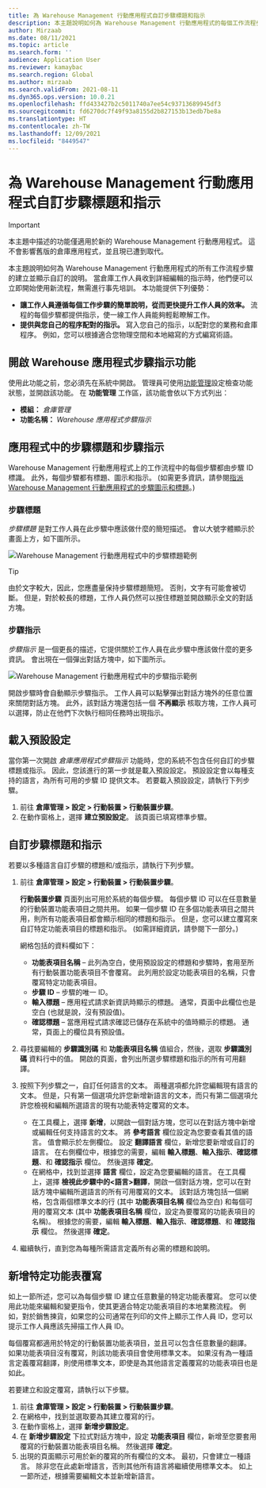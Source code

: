 ```yaml
---
title: 為 Warehouse Management 行動應用程式自訂步驟標題和指示
description: 本主題說明如何為 Warehouse Management 行動應用程式的每個工作流程步驟的建立並顯示自訂的說明。
author: Mirzaab
ms.date: 08/11/2021
ms.topic: article
ms.search.form: ''
audience: Application User
ms.reviewer: kamaybac
ms.search.region: Global
ms.author: mirzaab
ms.search.validFrom: 2021-08-11
ms.dyn365.ops.version: 10.0.21
ms.openlocfilehash: ffd433427b2c5011740a7ee54c93713689945df3
ms.sourcegitcommit: fd6270dc7f49f93a8155d2b827153b13edb7be8a
ms.translationtype: HT
ms.contentlocale: zh-TW
ms.lasthandoff: 12/09/2021
ms.locfileid: "8449547"
---
```

# <a name="customize-step-titles-and-instructions-for-the-warehouse-management-mobile-app"></a>為 Warehouse Management 行動應用程式自訂步驟標題和指示

> [!IMPORTANT]
> 本主題中描述的功能僅適用於新的 Warehouse Management 行動應用程式。 這不會影響舊版的倉庫應用程式，並且現已遭到取代。

本主題說明如何為 Warehouse Management 行動應用程式的所有工作流程步驟的建立並顯示自訂的說明。 當倉庫工作人員收到詳細編輯的指示時，他們便可以立即開始使用新流程，無需進行事先培訓。 本功能提供下列優勢：

- **讓工作人員遵循每個工作步驟的簡單說明，從而更快提升工作人員的效率。** 流程的每個步驟都提供指示，使一線工作人員能夠輕鬆瞭解工作。
- **提供與您自己的程序配對的指示。** 寫入您自己的指示，以配對您的業務和倉庫程序。 例如，您可以根據適合您物理空間和本地縮寫的方式編寫術語。

## <a name="turn-on-the-warehouse-app-step-instructions-feature"></a>開啟 Warehouse 應用程式步驟指示功能

使用此功能之前，您必須先在系統中開啟。 管理員可使用[功能管理](../../fin-ops-core/fin-ops/get-started/feature-management/feature-management-overview.md)設定檢查功能狀態，並開啟該功能。 在 **功能管理** 工作區，該功能會依以下方式列出：

- **模組：** *倉庫管理*
- **功能名稱：** *Warehouse 應用程式步驟指示*

## <a name="step-titles-and-step-instructions-in-the-app"></a>應用程式中的步驟標題和步驟指示

Warehouse Management 行動應用程式上的工作流程中的每個步驟都由步驟 ID 標識。 此外，每個步驟都有標題、圖示和指示。 (如需更多資訊，請參閱[指派 Warehouse Management 行動應用程式的步驟圖示和標題](step-icons-titles.md)。)

### <a name="step-titles"></a>步驟標題

*步驟標題* 是對工作人員在此步驟中應該做什麼的簡短描述。 會以大號字體顯示於畫面上方，如下圖所示。

![Warehouse Management 行動應用程式中的步驟標題範例](media/wma-step-title.png "Warehouse Management 行動應用程式中的步驟標題範例")

> [!TIP]
> 由於文字較大，因此，您應盡量保持步驟標題簡短。 否則，文字有可能會被切斷。 但是，對於較長的標題，工作人員仍然可以按住標題並開啟顯示全文的對話方塊。

### <a name="step-instructions"></a>步驟指示

*步驟指示* 是一個更長的描述，它提供關於工作人員在此步驟中應該做什麼的更多資訊。 會出現在一個彈出對話方塊中，如下圖所示。

![Warehouse Management 行動應用程式中的步驟指示範例](media/wma-step-instructions.png "Warehouse Management 行動應用程式中的步驟指示範例")

開啟步驟時會自動顯示步驟指示。 工作人員可以點擊彈出對話方塊外的任意位置來關閉對話方塊。 此外，該對話方塊還包括一個 **不再顯示** 核取方塊，工作人員可以選擇，防止在他們下次執行相同任務時出現指示。

## <a name="load-the-default-setup"></a>載入預設設定

當你第一次開啟 *倉庫應用程式步驟指示* 功能時，您的系統不包含任何自訂的步驟標題或指示。 因此，您該進行的第一步就是載入預設設定。 預設設定會以每種支持的語言，為所有可用的步驟 ID 提供文本。 若要載入預設設定，請執行下列步驟。

1. 前往 **倉庫管理 \> 設定 \> 行動裝置 \> 行動裝置步驟**。
1. 在動作窗格上，選擇 **建立預設設定**。 該頁面已填寫標準步驟。

## <a name="customize-step-titles-and-instructions"></a>自訂步驟標題和指示

若要以多種語言自訂步驟的標題和/或指示，請執行下列步驟。

1. 前往 **倉庫管理 \> 設定 \> 行動裝置 \> 行動裝置步驟**。

    **行動裝置步驟** 頁面列出可用於系統的每個步驟。 每個步驟 ID 可以在任意數量的行動裝置功能表項目之間共用。 如果一個步驟 ID 在多個功能表項目之間共用，則所有功能表項目都會顯示相同的標題和指示。 但是，您可以建立覆寫來自訂特定功能表項目的標題和指示。 (如需詳細資訊，請參閱下一部分。)

    網格包括的資料欄如下：

    - **功能表項目名稱** – 此列為空白，使用預設設定的標題和步驟時，套用至所有行動裝置功能表項目不會覆寫。 此列用於設定功能表項目的名稱，只會覆寫特定功能表項目。
    - **步驟 ID** – 步驟的唯一 ID。
    - **輸入標題** – 應用程式請求新資訊時顯示的標題。 通常，頁面中此欄位也是空白 (也就是說，沒有預設值)。
    - **確認標題** – 當應用程式請求確認已儲存在系統中的值時顯示的標題。 通常，頁面上的欄位具有預設值。

1. 尋找要編輯的 **步驟識別碼** 和 **功能表項目名稱** 值組合，然後，選取 **步驟識別碼** 資料行中的值。 開啟的頁面，會列出所選步驟標題和指示的所有可用翻譯。
1. 按照下列步驟之一，自訂任何語言的文本。 兩種選項都允許您編輯現有語言的文本。 但是，只有第一個選項允許您新增新語言的文本，而只有第二個選項允許您檢視和編輯所選語言的現有功能表特定覆寫的文本。

    - 在工具欄上，選擇 **新增**，以開啟一個對話方塊，您可以在對話方塊中新增或編輯任何支持語言的文本。 將 **參考語言** 欄位設定為您要查看其值的語言。 值會顯示於左側欄位。 設定 **翻譯語言** 欄位，新增您要新增或自訂的語言。 在右側欄位中，根據您的需要，編輯 **輸入標題**、**輸入指示**、**確認標題**、和 **確認指示** 欄位。 然後選擇 **確定**。
    - 在網格中，找到並選擇 **語言** 欄位，設定為您要編輯的語言。 在工具欄上，選擇 **檢視此步驟中的&lt;語言&gt;翻譯**，開啟一個對話方塊，您可以在對話方塊中編輯所選語言的所有可用覆寫的文本。 該對話方塊包括一個網格，包含兩個標準文本的行 (其中 **功能表項目名稱** 欄位為空白) 和每個可用的覆寫文本 (其中 **功能表項目名稱** 欄位，設定為要覆寫的功能表項目的名稱)。 根據您的需要，編輯 **輸入標題**、**輸入指示**、**確認標題**、和 **確認指示** 欄位。 然後選擇 **確定**。

1. 繼續執行，直到您為每種所需語言定義所有必需的標題和說明。

## <a name="add-menu-specific-overrides"></a>新增特定功能表覆寫

如上一節所述，您可以為每個步驟 ID 建立任意數量的特定功能表覆寫。 您可以使用此功能來編輯和變更指令，使其更適合特定功能表項目的本地業務流程。 例如，對於銷售揀貨，如果您的公司通常在列印的文件上顯示工作人員 ID，您可以提示工作人員應該先掃描工作人員 ID。

每個覆寫都適用於特定的行動裝置功能表項目，並且可以包含任意數量的翻譯。 如果功能表項目沒有覆寫，則該功能表項目會使用標準文本。 如果沒有為一種語言定義覆寫翻譯，則使用標準文本，即使是為其他語言定義覆寫的功能表項目也是如此。

若要建立和設定覆寫，請執行以下步驟。

1. 前往 **倉庫管理 \> 設定 \> 行動裝置 \> 行動裝置步驟**。
1. 在網格中，找到並選取要為其建立覆寫的行。
1. 在動作窗格上，選擇 **新增步驟設定**。
1. 在 **新增步驟設定** 下拉式對話方塊中，設定 **功能表項目** 欄位，新增至您要套用覆寫的行動裝置功能表項目名稱。 然後選擇 **確定**。
1. 出現的頁面顯示可用於新的覆寫的所有欄位的文本。 最初，只會建立一種語言。 除非您在此處新增語言，否則其他所有語言將繼續使用標準文本。 如上一節所述，根據需要編輯文本並新增新語言。
